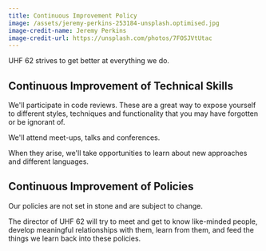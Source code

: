 ```yaml
---
title: Continuous Improvement Policy
image: /assets/jeremy-perkins-253184-unsplash.optimised.jpg
image-credit-name: Jeremy Perkins
image-credit-url: https://unsplash.com/photos/7FOSJVtUtac
---
```


UHF 62 strives to get better at everything we do.

## Continuous Improvement of Technical Skills

We'll participate in code reviews. These are a great way to expose yourself to different styles, techniques and functionality that you may have forgotten or be ignorant of.

We'll attend meet-ups, talks and conferences.

When they arise, we'll take opportunities to learn about new approaches and different languages.

## Continuous Improvement of Policies

Our policies are not set in stone and are subject to change.

The director of UHF 62 will try to meet and get to know like-minded people, develop meaningful relationships with them, learn from them, and feed the things we learn back into these policies.
